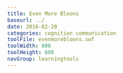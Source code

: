 ```yaml
---
title: Even More Bloons
baseurl: ../
date: 2016-02-20
categories: cognition communication
toolFile: evenmorebloons.swf
toolWidth: 800
toolHeight: 600
navGroup: learningtools
---
```

